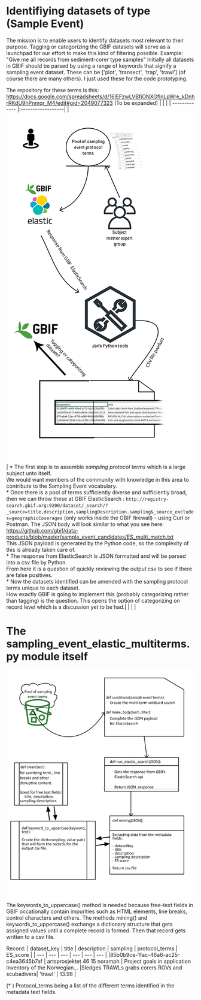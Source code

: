 # Identifiying datasets of type (Sample Event)

The mission is to enable users to identify datasets most relevant to their purpose. Tagging or categorizing the GBIF datasets will serve as a launchpad for our effort to make this kind of filtering possible. Example: "Give me all records from sediment-corer type samples"
Initially all datasets in GBIF should be parsed by using a range of keywords that signify a sampling event dataset.
These can be ['plot', 'transect', 'trap', 'trawl'] (of course there are many others). I just used these for the code prototyping.

The repository for these terms is this:
https://docs.google.com/spreadsheets/d/16lEFzwLVBfjONXGflnLpWre_kDnhrRKdU9hPnmqr_M4/edit#gid=2049077323
(To be expanded)
|                             |                    |
| -------------               |:------------------|
|![alt text](https://github.com/gbif/data-products/blob/master/sample_event_candidates/SampEvent_drawexpress.png)         | * The first step is to assemble *sampling protocol terms* which is a large subject unto itself.<br/>We would want members of the community with knowledge in this area to contribute to the Sampling Event vocabulary.<br/>* Once there is a pool of terms sufficiently diverse and sufficiently broad, then we can throw these at GBIF ElasticSearch : `http://registry-search.gbif.org:9200/dataset/_search/?_source=title,description,samplingDescription.sampling&_source_excludes=geographicCoverages` (only works inside the GBIF firewall) - using Curl or Postman. The JSON body will look similar to what you see here: https://github.com/gbif/data-products/blob/master/sample_event_candidates/ES_multi_match.txt <br/>This JSON payload is generated by the Python code, so the complexity of this is already taken care of.<br/> * The response from ElasticSearch is JSON formatted and will be parsed into a csv file by Python.<br/>From here it is a question of quickly reviewing the output csv to see if there are false positives.<br/> * Now the datasets identified can be amended with the sampling protocol terms unique to each dataset.<br/>How exactly GBIF is going to implement this (probably categorizing rather than tagging) is the question. This opens the option of categorizing on record level which is a discussion yet to be had.|
|               |                     |



# The sampling_event_elastic_multiterms.py module itself

![alt text](https://github.com/gbif/data-products/blob/master/sample_event_candidates/Se_code_function_chart_medium.png)
The keywords_to_uppercase() method is needed because free-text fields in GBIF occationally contain impurities such as HTML elements, line breaks, control characters and others.
The methods mining() and keywords_to_uppercase() exchange a dictionary structure that gets assigned values until a complete record is formed. Then that record gets written to a csv file. 

Record:
| dataset_key | title | description | sampling | protocol_terms | ES_score |
| --- | --- | --- | --- | --- | --- |
|85b0b9ce-1fac-46a6-ac25-c4ea3645b7af  | artsprosjektet 46 15 noramph | Project goals in application Inventory of the Norwegian... |Sledges  TRAWLs  grabs  corers  ROVs and scubadivers| 'trawl' | 13.98 |

(* ) Protocol_terms being a list of the different terms identified in the metadata text fields.
